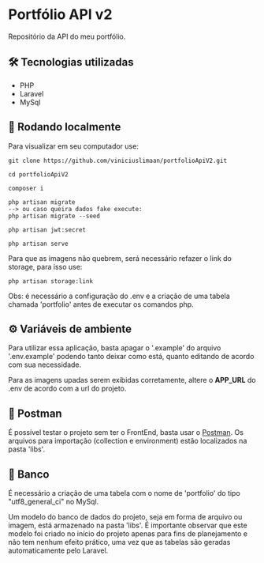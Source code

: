 # Portfólio API v2

Repositório da API do meu portfólio.

## 🛠️ Tecnologias utilizadas

-   PHP
-   Laravel
-   MySql

## 🚀 Rodando localmente

Para visualizar em seu computador use:

```
git clone https://github.com/viniciuslimaan/portfolioApiV2.git

cd portfolioApiV2

composer i

php artisan migrate
--> ou caso queira dados fake execute:
php artisan migrate --seed

php artisan jwt:secret

php artisan serve
```

Para que as imagens não quebrem, será necessário refazer o link do storage, para isso use:

```
php artisan storage:link
```

Obs: é necessário a configuração do .env e a criação de uma tabela chamada 'portfolio' antes de executar os comandos php.

## ⚙️ Variáveis de ambiente

Para utilizar essa aplicação, basta apagar o '.example' do arquivo '.env.example' podendo tanto deixar como está, quanto editando de acordo com sua necessidade.

Para as imagens upadas serem exibidas corretamente, altere o **APP_URL** do .env de acordo com a url do projeto.

## 📄 Postman

É possível testar o projeto sem ter o FrontEnd, basta usar o [Postman](https://www.postman.com). Os arquivos para importação (collection e environment) estão localizados na pasta 'libs'.

## 🎲 Banco

É necessário a criação de uma tabela com o nome de 'portfolio' do tipo "utf8_general_ci" no MySql.

Um modelo do banco de dados do projeto, seja em forma de arquivo ou imagem, está armazenado na pasta 'libs'. É importante observar que este modelo foi criado no início do projeto apenas para fins de planejamento e não tem nenhum efeito prático, uma vez que as tabelas são geradas automaticamente pelo Laravel.
